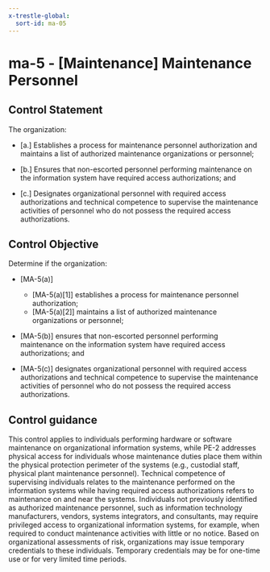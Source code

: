 ```yaml
---
x-trestle-global:
  sort-id: ma-05
---
```


# ma-5 - \[Maintenance\] Maintenance Personnel

## Control Statement

The organization:

- \[a.\] Establishes a process for maintenance personnel authorization and maintains a list of authorized maintenance organizations or personnel;

- \[b.\] Ensures that non-escorted personnel performing maintenance on the information system have required access authorizations; and

- \[c.\] Designates organizational personnel with required access authorizations and technical competence to supervise the maintenance activities of personnel who do not possess the required access authorizations.

## Control Objective

Determine if the organization:

- \[MA-5(a)\]

  - \[MA-5(a)[1]\] establishes a process for maintenance personnel authorization;
  - \[MA-5(a)[2]\] maintains a list of authorized maintenance organizations or personnel;

- \[MA-5(b)\] ensures that non-escorted personnel performing maintenance on the information system have required access authorizations; and

- \[MA-5(c)\] designates organizational personnel with required access authorizations and technical competence to supervise the maintenance activities of personnel who do not possess the required access authorizations.

## Control guidance

This control applies to individuals performing hardware or software maintenance on organizational information systems, while PE-2 addresses physical access for individuals whose maintenance duties place them within the physical protection perimeter of the systems (e.g., custodial staff, physical plant maintenance personnel). Technical competence of supervising individuals relates to the maintenance performed on the information systems while having required access authorizations refers to maintenance on and near the systems. Individuals not previously identified as authorized maintenance personnel, such as information technology manufacturers, vendors, systems integrators, and consultants, may require privileged access to organizational information systems, for example, when required to conduct maintenance activities with little or no notice. Based on organizational assessments of risk, organizations may issue temporary credentials to these individuals. Temporary credentials may be for one-time use or for very limited time periods.
